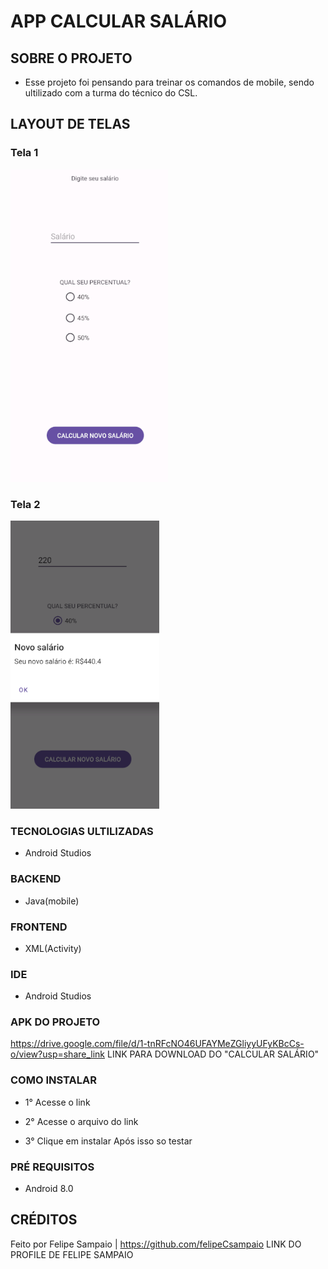# APP CALCULAR SALÁRIO

## SOBRE O PROJETO
- Esse projeto foi pensando para treinar os comandos de mobile, sendo ultilizado com a turma do técnico do CSL.

## LAYOUT DE TELAS
### Tela 1
![Tela 1](calcSalario1.png)
### Tela 2
![Tela 2](calcSalario2.png)

### TECNOLOGIAS ULTILIZADAS
- Android Studios

### BACKEND
- Java(mobile)

### FRONTEND
- XML(Activity)

### IDE
- Android Studios

### APK DO PROJETO
https://drive.google.com/file/d/1-tnRFcNO46UFAYMeZGliyyUFyKBcCs-o/view?usp=share_link LINK PARA DOWNLOAD DO "CALCULAR SALÁRIO"

### COMO INSTALAR
- 1° Acesse o link
  
- 2° Acesse o arquivo do link

- 3° Clique em instalar
Após isso so testar

### PRÉ REQUISITOS
- Android 8.0

## CRÉDITOS
Feito por Felipe Sampaio  | 
https://github.com/felipeCsampaio LINK DO PROFILE DE FELIPE SAMPAIO
